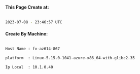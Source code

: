 
   
#### This Page Create at:

```bash

2023-07-08 - 23:46:57 UTC

```

#### Create By Machine:

```bash

Host Name : fv-az614-867

platform  : Linux-5.15.0-1041-azure-x86_64-with-glibc2.35

Ip Local  : 10.1.0.40

```

